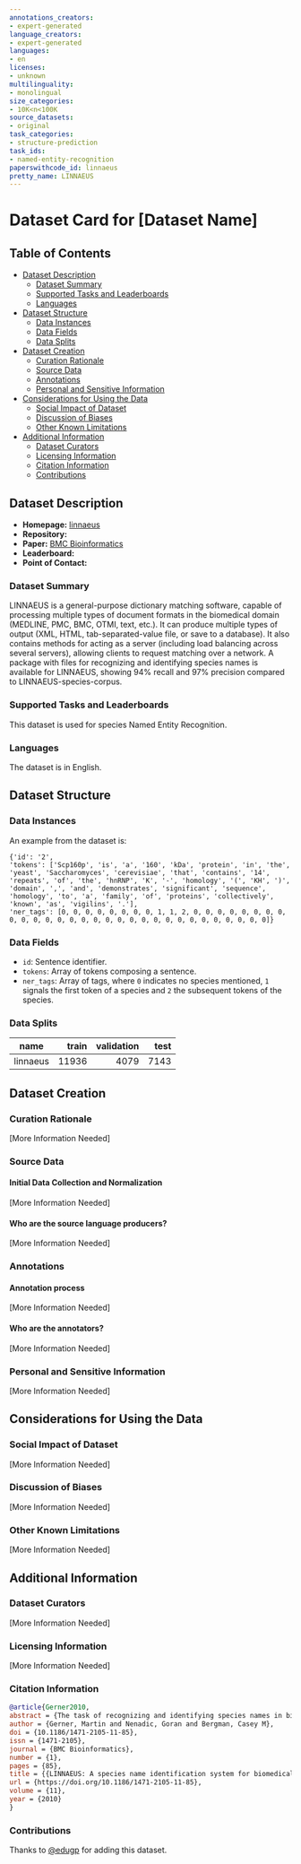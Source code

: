 ```yaml
---
annotations_creators:
- expert-generated
language_creators:
- expert-generated
languages:
- en
licenses:
- unknown
multilinguality:
- monolingual
size_categories:
- 10K<n<100K
source_datasets:
- original
task_categories:
- structure-prediction
task_ids:
- named-entity-recognition
paperswithcode_id: linnaeus
pretty_name: LINNAEUS
---
```


# Dataset Card for [Dataset Name]

## Table of Contents
- [Dataset Description](#dataset-description)
  - [Dataset Summary](#dataset-summary)
  - [Supported Tasks and Leaderboards](#supported-tasks-and-leaderboards)
  - [Languages](#languages)
- [Dataset Structure](#dataset-structure)
  - [Data Instances](#data-instances)
  - [Data Fields](#data-fields)
  - [Data Splits](#data-splits)
- [Dataset Creation](#dataset-creation)
  - [Curation Rationale](#curation-rationale)
  - [Source Data](#source-data)
  - [Annotations](#annotations)
  - [Personal and Sensitive Information](#personal-and-sensitive-information)
- [Considerations for Using the Data](#considerations-for-using-the-data)
  - [Social Impact of Dataset](#social-impact-of-dataset)
  - [Discussion of Biases](#discussion-of-biases)
  - [Other Known Limitations](#other-known-limitations)
- [Additional Information](#additional-information)
  - [Dataset Curators](#dataset-curators)
  - [Licensing Information](#licensing-information)
  - [Citation Information](#citation-information)
  - [Contributions](#contributions)

## Dataset Description

- **Homepage:** [linnaeus](http://linnaeus.sourceforge.net/)
- **Repository:**
- **Paper:** [BMC Bioinformatics](https://bmcbioinformatics.biomedcentral.com/articles/10.1186/1471-2105-11-85)
- **Leaderboard:**
- **Point of Contact:**

### Dataset Summary

LINNAEUS is a general-purpose dictionary matching software, capable of processing multiple types of document formats in the biomedical domain (MEDLINE, PMC, BMC, OTMI, text, etc.). It can produce multiple types of output (XML, HTML, tab-separated-value file, or save to a database). It also contains methods for acting as a server (including load balancing across several servers), allowing clients to request matching over a network. A package with files for recognizing and identifying species names is available for LINNAEUS, showing 94% recall and 97% precision compared to LINNAEUS-species-corpus.

### Supported Tasks and Leaderboards

This dataset is used for species Named Entity Recognition.

### Languages

The dataset is in English.

## Dataset Structure

### Data Instances

An example from the dataset is:

```
{'id': '2',
'tokens': ['Scp160p', 'is', 'a', '160', 'kDa', 'protein', 'in', 'the', 'yeast', 'Saccharomyces', 'cerevisiae', 'that', 'contains', '14', 'repeats', 'of', 'the', 'hnRNP', 'K', '-', 'homology', '(', 'KH', ')', 'domain', ',', 'and', 'demonstrates', 'significant', 'sequence', 'homology', 'to', 'a', 'family', 'of', 'proteins', 'collectively', 'known', 'as', 'vigilins', '.'],
'ner_tags': [0, 0, 0, 0, 0, 0, 0, 0, 1, 1, 2, 0, 0, 0, 0, 0, 0, 0, 0, 0, 0, 0, 0, 0, 0, 0, 0, 0, 0, 0, 0, 0, 0, 0, 0, 0, 0, 0, 0, 0, 0]}
```

### Data Fields

- `id`: Sentence identifier.  
- `tokens`: Array of tokens composing a sentence.  
- `ner_tags`: Array of tags, where `0` indicates no species mentioned, `1` signals the first token of a species and `2` the subsequent tokens of the species.  

### Data Splits


|   name   |train|validation|test|
|----------|----:|---------:|---:|
| linnaeus |11936|      4079|7143|

## Dataset Creation

### Curation Rationale

[More Information Needed]

### Source Data

#### Initial Data Collection and Normalization

[More Information Needed]

#### Who are the source language producers?

[More Information Needed]

### Annotations

#### Annotation process

[More Information Needed]

#### Who are the annotators?

[More Information Needed]

### Personal and Sensitive Information

[More Information Needed]

## Considerations for Using the Data

### Social Impact of Dataset

[More Information Needed]

### Discussion of Biases

[More Information Needed]

### Other Known Limitations

[More Information Needed]

## Additional Information

### Dataset Curators

[More Information Needed]

### Licensing Information

[More Information Needed]

### Citation Information

```bibtex
@article{Gerner2010,
abstract = {The task of recognizing and identifying species names in biomedical literature has recently been regarded as critical for a number of applications in text and data mining, including gene name recognition, species-specific document retrieval, and semantic enrichment of biomedical articles.},
author = {Gerner, Martin and Nenadic, Goran and Bergman, Casey M},
doi = {10.1186/1471-2105-11-85},
issn = {1471-2105},
journal = {BMC Bioinformatics},
number = {1},
pages = {85},
title = {{LINNAEUS: A species name identification system for biomedical literature}},
url = {https://doi.org/10.1186/1471-2105-11-85},
volume = {11},
year = {2010}
}
```

### Contributions

Thanks to [@edugp](https://github.com/edugp) for adding this dataset.
